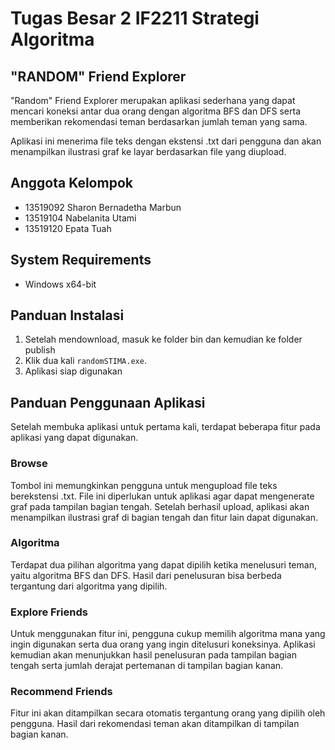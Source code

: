 # Tugas Besar 2 IF2211 Strategi Algoritma
## "RANDOM" Friend Explorer

"Random" Friend Explorer merupakan aplikasi sederhana yang dapat mencari koneksi antar dua orang dengan algoritma BFS dan DFS serta memberikan rekomendasi teman berdasarkan jumlah teman yang sama.

Aplikasi ini menerima file teks dengan ekstensi .txt dari pengguna dan akan menampilkan ilustrasi graf ke layar berdasarkan file yang diupload.

## Anggota Kelompok
- 13519092 Sharon Bernadetha Marbun 
- 13519104 Nabelanita Utami
- 13519120 Epata Tuah

## System Requirements
- Windows x64-bit

## Panduan Instalasi
1. Setelah mendownload, masuk ke folder bin dan kemudian ke folder publish
2. Klik dua kali `randomSTIMA.exe`.
2. Aplikasi siap digunakan

## Panduan Penggunaan Aplikasi
Setelah membuka aplikasi untuk pertama kali, terdapat beberapa fitur pada aplikasi yang dapat digunakan.
### Browse
Tombol ini memungkinkan pengguna untuk mengupload file teks berekstensi .txt. File ini diperlukan untuk aplikasi agar dapat mengenerate graf pada tampilan bagian tengah. Setelah berhasil upload, aplikasi akan menampilkan ilustrasi graf di bagian tengah dan fitur lain dapat digunakan.

### Algoritma
Terdapat dua pilihan algoritma yang dapat dipilih ketika menelusuri teman, yaitu algoritma BFS dan DFS. Hasil dari penelusuran bisa berbeda tergantung dari algoritma yang dipilih.

### Explore Friends
Untuk menggunakan fitur ini, pengguna cukup memilih algoritma mana yang ingin digunakan serta dua orang yang ingin ditelusuri koneksinya. Aplikasi kemudian akan menunjukkan hasil penelusuran pada tampilan bagian tengah serta jumlah derajat pertemanan di tampilan bagian kanan.

### Recommend Friends
Fitur ini akan ditampilkan secara otomatis tergantung orang yang dipilih oleh pengguna. Hasil dari rekomendasi teman akan ditampilkan di tampilan bagian kanan.
